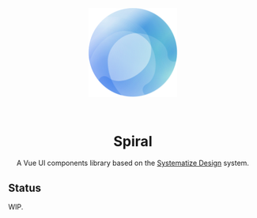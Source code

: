 <div align="center" style="padding-bottom: 30px">
  <a href="https://systematize.design/" target="_blank">
    <img alt="Spiral Logo" width="180" src="./images/Spiral.svg"/>
  </a>
</div>
<div align="center">
  <h1>Spiral</h1>
</div>

<div align="center">

A Vue UI components library based on the [Systematize Design](https://systematize.design/) system.

</div>

## Status
WIP.